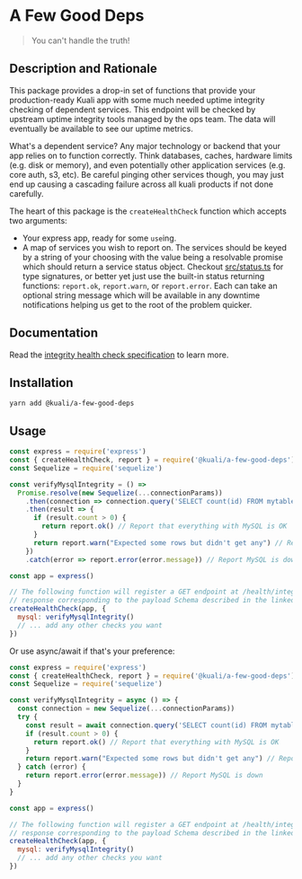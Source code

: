 # A Few Good Deps

> You can't handle the truth!

## Description and Rationale

This package provides a drop-in set of functions that provide your production-ready Kuali app
with some much needed uptime integrity checking of dependent services. This endpoint will be checked by upstream uptime integrity tools managed by the ops team. The data will eventually be available to see our uptime metrics.

What's a dependent service? Any major technology or backend that your app relies on to function correctly. Think databases, caches, hardware limits (e.g. disk or memory), and even potentially other application services (e.g. core auth, s3, etc). Be careful pinging other services though, you may just end up causing a cascading failure across all kuali products if not done carefully.

The heart of this package is the `createHealthCheck` function which accepts two arguments:

* Your express app, ready for some `use`ing.
* A map of services you wish to report on. The services should be keyed by a string of your choosing with the value being a resolvable promise which should return a service status object. Checkout [src/status.ts](src/status.ts) for type signatures, or better yet just use the built-in status returning functions: `report.ok`, `report.warn`, or `report.error`. Each can take an optional string message which will be available in any downtime notifications helping us get to the root of the problem quicker.

## Documentation

Read the [integrity health check specification](https://wiki.kuali.co/dev/integrity_health_check) to learn more.

## Installation

```shell
yarn add @kuali/a-few-good-deps
```

## Usage

```javascript
const express = require('express')
const { createHealthCheck, report } = require('@kuali/a-few-good-deps')
const Sequelize = require('sequelize')

const verifyMysqlIntegrity = () =>
  Promise.resolve(new Sequelize(...connectionParams))
    .then(connection => connection.query('SELECT count(id) FROM mytable'))
    .then(result => {
      if (result.count > 0) {
        return report.ok() // Report that everything with MySQL is OK
      }
      return report.warn("Expected some rows but didn't get any") // Report a potential issue with MySQL
    })
    .catch(error => report.error(error.message)) // Report MySQL is down

const app = express()

// The following function will register a GET endpoint at /health/integrity which returns a JSON
// response corresponding to the payload Schema described in the linked documentation.
createHealthCheck(app, {
  mysql: verifyMysqlIntegrity()
  // ... add any other checks you want
})
```

Or use async/await if that's your preference:

```javascript
const express = require('express')
const { createHealthCheck, report } = require('@kuali/a-few-good-deps')
const Sequelize = require('sequelize')

const verifyMysqlIntegrity = async () => {
  const connection = new Sequelize(...connectionParams))
  try {
    const result = await connection.query('SELECT count(id) FROM mytable'))
    if (result.count > 0) {
      return report.ok() // Report that everything with MySQL is OK
    }
    return report.warn("Expected some rows but didn't get any") // Report a potential issue with MySQL
  } catch (error) {
    return report.error(error.message)) // Report MySQL is down
  }
}

const app = express()

// The following function will register a GET endpoint at /health/integrity which returns a JSON
// response corresponding to the payload Schema described in the linked documentation.
createHealthCheck(app, {
  mysql: verifyMysqlIntegrity()
  // ... add any other checks you want
})
```

